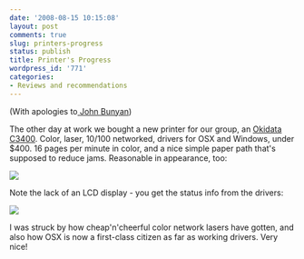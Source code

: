 ```yaml
---
date: '2008-08-15 10:15:08'
layout: post
comments: true
slug: printers-progress
status: publish
title: Printer's Progress
wordpress_id: '771'
categories:
- Reviews and recommendations
---
```


(With apologies to[ John Bunyan](http://en.wikipedia.org/wiki/Pilgrim's_Progress))

The other day at work we bought a new printer for our group, an [Okidata C3400](http://www.c3400.co.uk/). Color, laser, 10/100 networked, drivers for OSX and Windows, under $400. 16 pages per minute in color, and a nice simple paper path that's supposed to reduce jams. Reasonable in appearance, too:

[![](http://fnord.phfactor.net/wp-content/uploads/2008/08/c3400big-450x417.jpg)](http://fnord.phfactor.net/wp-content/uploads/2008/08/c3400big.jpg)

Note the lack of an LCD display - you get the status info from the drivers:

[![](http://fnord.phfactor.net/wp-content/uploads/2008/08/picture-2-450x326.png)](http://fnord.phfactor.net/wp-content/uploads/2008/08/picture-2.png)

I was struck by how cheap'n'cheerful color network lasers have gotten, and also how OSX is now a first-class citizen as far as working drivers. Very nice!
